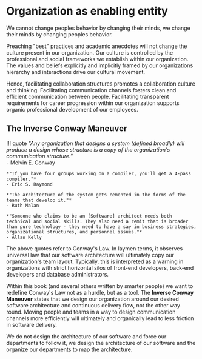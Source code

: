 # Organization as enabling entity

We cannot change peoples behavior by changing their minds, we change their minds by changing peoples behavior.

Preaching "best" practices and academic anecdotes will not change the culture present in our organization. Our culture is controlled by the professional and social frameworks we establish within our organization. The values and beliefs explicitly and implicitly framed by our organizations hierarchy and interactions drive our cultural movement.

Hence, facilitating collaboration structures promotes a collaboration culture and thinking. Facilitating communication channels fosters clean and efficient communication between people. Facilitating transparent requirements for career progression within our organization supports organic professional development of our employees.

## The Inverse Conway Maneuver

!!! quote
    *"Any organization that designs a system (defined broadly) will produce a design whose structure is a copy of the organization's communication structure."*  
    - Melvin E. Conway

    *"If you have four groups working on a compiler, you'll get a 4-pass compiler."*  
    - Eric S. Raymond

    *"The architecture of the system gets cemented in the forms of the teams that develop it."*  
    - Ruth Malan

    *"Someone who claims to be an [Software] architect needs both technical and social skills. They also need a remit that is broader than pure technology - they need to have a say in business strategies, organizational structures, and personnel issues."*  
    - Allan Kelly

The above quotes refer to Conway's Law. In laymen terms, it observes universal law that our software architecture will ultimately copy our organization's team layout. Typically, this is interpreted as a warning in organizations with strict horizontal silos of front-end developers, back-end developers and database administrators.

Within this book (and several others written by smarter people) we want to redefine Conway's Law not as a hurdle, but as a tool. The **Inverse Conway Maneuver** states that we design our organization around our desired software architecture and continuous delivery flow, not the other way round. Moving people and teams in a way to design communication channels more efficiently will ultimately and organically lead to less friction in software delivery.

We do not design the architecture of our software and force our departments to follow it, we design the architecture of our software and the organize our departments to map the architecture.

